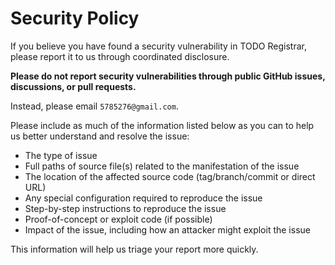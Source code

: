 # Security Policy

If you believe you have found a security vulnerability in TODO Registrar,
please report it to us through coordinated disclosure.

**Please do not report security vulnerabilities through public GitHub issues, discussions, or pull requests.**

Instead, please email `5785276@gmail.com`.

Please include as much of the information listed below as you can to help us better understand and resolve the issue:

* The type of issue
* Full paths of source file(s) related to the manifestation of the issue
* The location of the affected source code (tag/branch/commit or direct URL)
* Any special configuration required to reproduce the issue
* Step-by-step instructions to reproduce the issue
* Proof-of-concept or exploit code (if possible)
* Impact of the issue, including how an attacker might exploit the issue

This information will help us triage your report more quickly.
